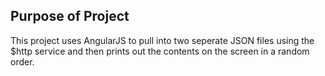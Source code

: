 ## Purpose of Project

This project uses AngularJS to pull into two seperate JSON files using the $http service and then prints out the contents on the screen in a random order.
